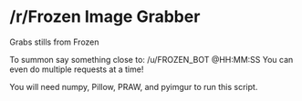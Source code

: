 /r/Frozen Image Grabber
=======================

Grabs stills from Frozen

To summon say something close to:
    /u/FROZEN_BOT @HH:MM:SS
You can even do multiple requests at a time!

You will need numpy, Pillow, PRAW, and pyimgur to run this script.